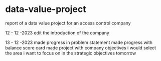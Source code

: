 # data-value-project
report of a data value project for an access control company

12 - 12 -2023
edit the introduction of the company 

13 - 12 -2023
made progress in problem statement
made progress with balance score card 
made project with company objectives 
i would select the area i want to focus on in the strategic objectives tomorrow 
